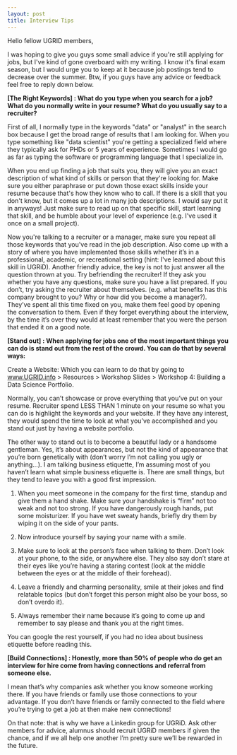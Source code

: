 ```yaml
---
layout: post
title: Interview Tips
---
```



Hello fellow UGRID members,

I was hoping to give you guys some small advice if you're still applying for jobs, but I've kind of gone overboard with my writing. I know it's final exam season, but I would urge you to keep at it because job postings tend to decrease over the summer. Btw, if you guys have any advice or feedback feel free to reply down below.

**[The Right Keywords] : What do you type when you search for a job? What do you normally write in your resume? What do you usually say to a recruiter?**

  First of all, I normally type in the keywords "data" or "analyst" in the search box because I get the broad range of results that I am looking for. When you type something like "data scientist" you're getting a specialized field where they typically ask for PHDs or 5 years of experience. Sometimes I would go as far as typing the software or programming language that I specialize in.

  When you end up finding a job that suits you, they will give you an exact description of what kind of skills or person that they're looking for. Make sure you either paraphrase or put down those exact skills inside your resume because that's how they know who to call.  If there is a skill that you don't know, but it comes up a lot in many job descriptions. I would say put it in anyways! Just make sure to read up on that specific skill, start learning that skill, and be humble about your level of experience (e.g. I've used it once on a small project).

  Now you're talking to a recruiter or a manager, make sure you repeat all those keywords that you've read in the job description. Also come up with a story of where you have implemented those skills whether it’s in a professional, academic, or recreational setting (hint: I've learned about this skill in UGRiD). Another friendly advice, the key is not to just answer all the question thrown at you. Try befriending the recruiter! If they ask you whether you have any questions, make sure you have a list prepared. If you don’t, try asking the recruiter about themselves. (e.g. what benefits has this company brought to you? Why or how did you become a manager?). They’ve spent all this time fixed on you, make them feel good by opening the conversation to them. Even if they forget everything about the interview, by the time it’s over they would at least remember that you were the person that ended it on a good note.

**[Stand out] : When applying for jobs one of the most important things you can do is stand out from the rest of the crowd. You can do that by several ways:**

  Create a Website: Which you can learn to do that by going to www.UGRID.info > Resources > Workshop Slides > Workshop 4: Building a Data Science Portfolio.

  Normally, you can’t showcase or prove everything that you’ve put on your resume. Recruiter spend LESS THAN 1 minute on your resume so what you can do is highlight the keywords and your website. If they have any interest, they would spend the time to look at what you’ve accomplished and you stand out just by having a website portfolio. 

  The other way to stand out is to become a beautiful lady or a handsome gentleman. Yes, it’s about appearances, but not the kind of appearance that you’re born genetically with (don’t worry I’m not calling you ugly or anything…). I am talking business etiquette, I’m assuming most of you haven’t learn what simple business etiquette is. There are small things, but they tend to leave you with a good first impression.

1.	When you meet someone in the company for the first time, standup and give them a hand shake. Make sure your handshake is “firm” not too weak and not too strong. If you have dangerously rough hands, put some moisturizer. If you have wet sweaty hands, briefly dry them by wiping it on the side of your pants.

2.	Now introduce yourself by saying your name with a smile.

3.	Make sure to look at the person’s face when talking to them. Don’t look at your phone, to the side, or anywhere else. They also say don’t stare at their eyes like you’re having a staring contest (look at the middle between the eyes or at the middle of their forehead).

4.	Leave a friendly and charming personality, smile at their jokes and find relatable topics (but don’t forget this person might also be your boss, so don’t overdo it).

5.	Always remember their name because it’s going to come up and remember to say please and thank you at the right times.

 You can google the rest yourself, if you had no idea about business etiquette before reading this.

**[Build Connections] : Honestly, more than 50% of people who do get an interview for hire come from having connections and referral from someone else.**

I mean that’s why companies ask whether you know someone working there. If you have friends or family use those connections to your advantage. If you don’t have friends or family connected to the field where you’re trying to get a job at then make new connections!

On that note: that is why we have a Linkedin group for UGRiD. Ask other members for advice, alumnus should recruit UGRiD members if given the chance, and if we all help one another I’m pretty sure we’ll be rewarded in the future.
